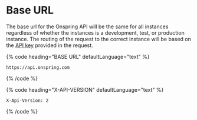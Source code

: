 # Base URL

The base url for the Onspring API will be the same for all instances regardless of whether the instances is a development, test, or production instance. The routing of the request to the correct instance will be based on the [API key](#authentication) provided in the request.

{% code heading="BASE URL" defaultLanguage="text" %}

```text
https://api.onspring.com
```

{% /code %}

{% code heading="X-API-VERSION" defaultLanguage="text" %}

```text
X-Api-Version: 2
```

{% /code %}
